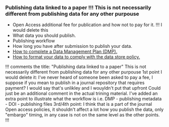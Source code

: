 ### Publishing data linked to a paper  !!! This is not necessarily different from publishing data for any other purpouse 
 * Open Access additional fee for publication and how not to pay for it.  !!! I would delete this
 * What data you should publish.
 * Publishing workflow
 * How long you have after submission to publish your data. 
 * [How to complete a Data Management Plan (DMP).](DMP.md)
 * [How to format your data to comply with the data store policy.](Netcdf_formatting.md)

!!! comments
 the title: "Publishing data linked to a paper"  This is not necessarily different from publishing data for any other purpouse 
   1st point I would delete it: I've never heard of someone been asked to pay a fee, I suppose if you mean to publish in a journal repository that requires payment? I would say that's unlikley and I wouyldn't put that upfront Could just be an additional comment in the actual trining material.
  I've added an extra point to illustrate what the workflow is i.e. DMP - publishing metadata - DOI - publishing files
  3rd/4th point: I think that is a part of the journal Open access policies, it shouldn't affect a lot how you publish the data, only "embargo" timing, in any case is not on the same level as the other points.
!!!
